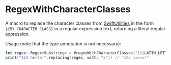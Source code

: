 # RegexWithCharacterClasses

A macro to replace the character classes from [SwiftUtilities](https://github.com/stefanspringer1/SwiftUtilities) in the form `${MY_CHARACTER_CLASS}` in a regular expression text, returning a literal regular expression.

Usage (note that the type annotation is not necessary):

```swift
let regex: Regex<Substring> = #regexWithCharacterClasses("[${LATIN_LETTERS}]")
print("123 hello!".replacing(regex, with: "x")) // "123 xxxxx!"
```
